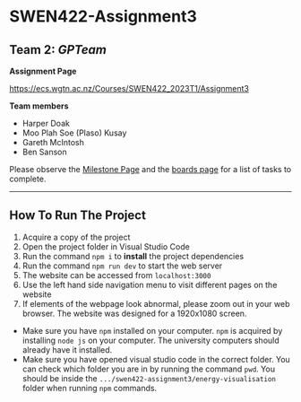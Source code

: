 # SWEN422-Assignment3

## Team 2: _GPTeam_

**Assignment Page**

https://ecs.wgtn.ac.nz/Courses/SWEN422_2023T1/Assignment3

**Team members**

- Harper Doak
- Moo Plah Soe (Plaso) Kusay
- Gareth McIntosh
- Ben Sanson

Please observe the [Milestone Page](https://gitlab.ecs.vuw.ac.nz/sansonbenj/swen422-assignment3/-/milestones) and the [boards page](https://gitlab.ecs.vuw.ac.nz/sansonbenj/swen422-assignment3/-/boards) for a list of tasks to complete.

---

## How To Run The Project

1. Acquire a copy of the project
2. Open the project folder in Visual Studio Code
3. Run the command ```npm i``` to **install** the project dependencies 
4. Run the command ```npm run dev``` to start the web server
5. The website can be accessed from ```localhost:3000```
6. Use the left hand side navigation menu to visit different pages on the website 
7. If elements of the webpage look abnormal, please zoom out in your web browser. The website was designed for a 1920x1080 screen.

- Make sure you have ```npm``` installed on your computer. ```npm``` is acquired by installing ```node js``` on your computer. The university computers should already have it installed. 
- Make sure you have opened visual studio code in the correct folder. You can check which folder you are in by running the command ```pwd```. You should be inside the ```.../swen422-assignment3/energy-visualisation``` folder when running ```npm``` commands.